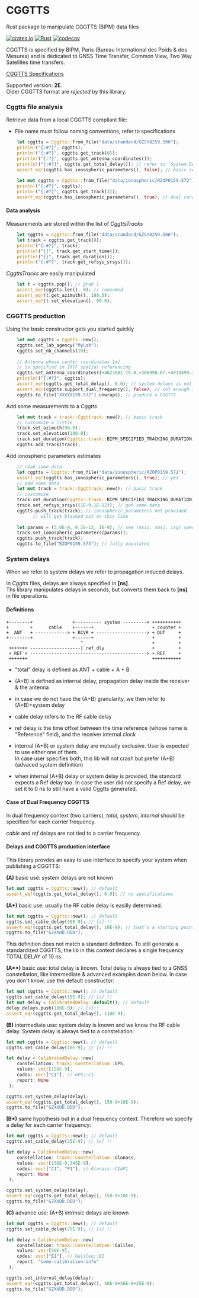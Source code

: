# CGGTTS 
Rust package to manipulate CGGTTS (BIPM) data files

[![crates.io](https://img.shields.io/crates/v/cggtts.svg)](https://crates.io/crates/cggtts)
[![Rust](https://github.com/gwbres/cggtts/actions/workflows/rust.yml/badge.svg)](https://github.com/gwbres/cggtts/actions/workflows/rust.yml)
[![codecov](https://codecov.io/gh/gwbres/cggtts/branch/main/graph/badge.svg)](https://codecov.io/gh/gwbres/cggtts)

CGGTTS is specified by BIPM, Paris 
(Bureau International des Poids & des Mesures)
and is dedicated to GNSS Time Transfer, Common View, Two Way
Satellites time transfers.

[CGGTTS Specifications](https://www.bipm.org/documents/20126/52718503/G1-2015.pdf/f49995a3-970b-a6a5-9124-cc0568f85450)

Supported version: **2E**.   
Older CGGTTS format are _rejected_ by this library.

### Cggtts file analysis

Retrieve data from a local CGGTTS compliant file:

* File name must follow naming conventions, refer to specifications

```rust
    let cggtts = Cggtts::from_file("data/standard/GZSY8259.506");
    prinln!("{:#?}", cggtts);
    prinln!("{:#?}", cggtts.get_track(0));
    println!("{:?}", cggtts.get_antenna_coordinates());
    println!("{:#?}", cggtts.get_total_delay()); // refer to 'System Delays' section
    assert_eq!(cggtts.has_ionospheric_parameters(), false); // basic session
    
    let mut cggtts = Cggtts::from_file("data/ionospheric/RZOP0159.572");
    prinln!("{:#?}", cggtts);
    prinln!("{:#?}", cggtts.get_track(3));
    assert_eq!(cggtts.has_ionospheric_parameters(), true); // dual carrier session
```

#### Data analysis

Measurements are stored within the list of _CggttsTracks_

```rust
    let cggtts = Cggtts::from_file("data/standard/GZSY8259.506");
    let track = cggtts.get_track(0);
    prinln!("{:#?}", track);
    println!("{}", track.get_start_time());
    println!("{}", track.get_duration());
    prinln!("{:#?}", track.get_refsys_srsys());
```

_CggttsTracks_ are easily manipulated

```rust
    let t = cggtts.pop(); // grab 1
    assert_eq!(cggtts.len(), 0); // consumed
    assert_eq!(t.get_azimuth(), 180.0);
    assert_eq!(t.set_elevation(), 90.0);
```

### CGGTTS production

Using the basic constructor gets you started quickly

```rust
    let mut cggtts = Cggtts::new();
    cggtts.set_lab_agency("MyLab");
    cggtts.set_nb_channels(10);
    
    // Antenna phase center coordinates [m] 
    // is specified in IRTF spatial referencing
    cggtts.set_antenna_coordinates((+4027881.79.0,+306998.67,+4919499.36));
    println!("{:#?}", cggtts);
    assert_eq!(cggtts.get_total_delay(), 0.0); // system delays is not specified
    assert_eq!(cggtts.support_dual_frequency(), false); // not enough information
    cggtts.to_file("XXXX0159.572").unwrap(); // produce a CGGTTS
```

Add some measurements to a _Cggtts_

```rust
    let mut track = track::Cggttrack::new(); // basic track
    // customize a little
    track.set_azimuth(90.0);
    track.set_elevation(180.0);   
    track.set_duration(Cggtts::track::BIPM_SPECIFIED_TRACKING_DURATION); // standard
    cggtts.add_track(track);
```

Add ionospheric parameters estimates

```rust
    // read some data
    let cggtts = Cggtts::from_file("data/ionospheric/RZOP0159.572");
    assert_eq!(cggtts.has_ionospheric_parameters(), true); // yes
    // add some data
    let mut track = track::Cggttrack::new(); // basic track
    // customize
    track.set_duration(Cggtts::track::BIPM_SPECIFIED_TRACKING_DURATION); // respect standard
    track.set_refsys_srsys((1E-9,1E-12)); // got some data
    cggtts.push_track(track); // ionospheric_parameters not provided
          // will get blanked out on this line
    
    let params = (5.0E-9, 0.1E-12, 1E-9); // see (msio, smsi, isg) specifications
    track.set_ionospheric_parameters(params));
    cggtts.push_track(track);
    cggtts.to_file("RZOP0159.573"); // fully populated
```

### System delays

When we refer to system delays we refer to propagation induced delays.

In _Cggtts_ files, delays are always specified in **[ns]**.  
Ths library manipulates delays in seconds, but converts them
back to **[ns]** in file operations.

#### Definitions

```
+--------+               +---------- system ---------+ +++++++++++
+        +      cable    +------+                      + counter +
+  ANT   + ------------> + RCVR + -------------------> + DUT     +
+--------+               +------+                      +         +
                            ^                          +         +
 +++++++ -------------------| ref_dly                  +         +
 + REF + --------------------------------------------> + REF     +
 +++++++                                               +++++++++++
```

* "total" delay is defined as ANT + cable + A + B
* (A+B) is defined as internal delay, propagation delay inside
the receiver & the antenna
* in case we do not have the (A+B) granularity, we then refer to (A+B)=system delay

* cable delay refers to the RF cable delay

* ref delay is the time offset between the time reference (whose name is "Reference" field),
and the receiver internal clock

* internal (A+B) or system delay are mutually exclusive.
User is expected to use either one of them.  
In case user specifies both, this lib will not crash but prefer (A+B) (advaced system definition)

* when internal (A+B) delay or system delay is provided,
the standard expects a Ref delay too. 
In case the user did not specify a Ref delay, we set it to 0 ns
to still have a valid Cggtts generated.

#### Case of Dual Frequency CGGTTS
In dual frequency context (two carriers), 
_total_, _system_, _internal_ should be specified
for each carrier frequency.

_cable_ and _ref_ delays are not tied to a carrier frequency.

#### Delays and CGGTTS production interface

This library provdes an easy to use interface to specify your system
when publishing a CGGTTS:

__(A)__ basic use: system delays are not known
```rust
let mut cggtts = Cggtts::new(); // default
assert_eq!(cggtts.get_total_delay(), 0.0); // no specifications
```

__(A*)__ basic use: usually the RF cable delay is easilly determined.
```rust
let mut cggtts = Cggtts::new(); // default
cggtts.set_cable_delay(10E-9); // [s] !!
assert_eq!(cggtts.get_total_delay(), 10E-9); // that's a starting point
cggtts.to_file("GZXXDD.DDD");
```

This definition does not match a standard definition.
To still generate a standardized CGGTTS, the lib in this context declares
a single frequency TOTAL DELAY of 10 ns.

__(A**)__ basic use: total delay is known.
Total delay is always tied to a GNSS constellation, like 
intermediate & advanced examples down below.
In case you don't know, use the default constructor:
```rust
let mut cggtts = Cggtts::new(); // default
cggtts.set_cable_delay(10E-9); // [s] !!
let mut delay = CalibratedDelay::default(); // default
delay.delays.push(100E-9); // [s]!!
assert_eq!(cggtts.get_total_delay(), 110E-9);
```

__(B)__ intermediate use: 
system delay is known and
we know the RF cable delay. System delay is always tied to a 
constellation:

```rust
let mut cggtts = Cggtts::new(); // default
cggtts.set_cable_delay(10E-9); // [s] !!

let delay = CalibratedDelay::new(
    constellation: track::Constellation::GPS,
    values: vec![150E-9],
    codes: vec!["C1"], // GPS::C1
    report: None
 );

cggtts.set_system_delay(delay); 
assert_eq!(cggtts.get_total_delay(), 150-9+10E-9);
cggtts.to_file("GZXXDD.DDD");
```

__(B*)__ same hypothesis but in a dual frequency context.
Therefore we specify a delay for each carrier frequency: 

```rust
let mut cggtts = Cggtts::new(); // default
cggtts.set_cable_delay(25E-9); // [s] !!

let delay = CalibratedDelay::new(
    constellation: track::Constellation::Glonass,
    values: vec![150E-9,345E-9],
    codes: vec!["C1", "P1"], // Glonass::C1&P1
    report: None
 );

cggtts.set_system_delay(delay); 
assert_eq!(cggtts.get_total_delay(), 150-9+10E-9);
cggtts.to_file("GZXXDD.DDD");
```

__(C)__ advance use: (A+B) intrinsic delays are known 

```rust
let mut cggtts = Cggtts::new(); // default
cggtts.set_cable_delay(25E-9); // [s] !!

let delay = CalibratedDelay::new(
    constellation: track::Constellation::Galileo,
    values: vec![50E-9],
    codes: vec!["E1"], // Galileo::E1
    report: "some-calibration-info"
 );

cggtts.set_internal_delay(delay); 
assert_eq!(cggtts.get_total_delay(), 50E-9+50E-9+25E-9);
cggtts.to_file("GZXXDD.DDD");
```
